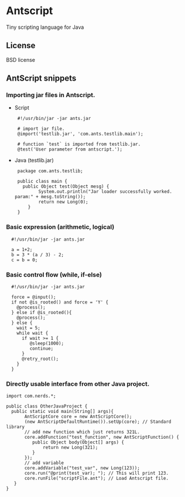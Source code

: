 Antscript
=========

Tiny scripting language for Java

## License
BSD license

## AntScript snippets
### Importing jar files in Antscript.
 - Script

        #!/usr/bin/jar -jar ants.jar
        
        # import jar file.
        @import('testlib.jar', 'com.ants.testlib.main');
        
        # function `test` is imported from testlib.jar.
        @test('User parameter from antscript.'); 

 - Java (testlib.jar)

        package com.ants.testlib;
        
        public class main {
          public Object test(Object mesg) {
        		System.out.println("Jar loader successfully worked. param:" + mesg.toString());
        		return new Long(0);
        	}
        } 

### Basic expression (arithmetic, logical)

      #!/usr/bin/jar -jar ants.jar
      
      a = 1+2;
      b = 3 * (a / 3) - 2;
      c = b = 0;

### Basic control flow (while, if-else)

      #!/usr/bin/jar -jar ants.jar
      
      force = @input();
      if not @is_rooted() and force = 'Y' {
        @process();
      } else if @is_rooted(){
        @process();
      } else {
        wait = 5;
        while wait {
          if wait >= 1 {
             @sleep(1000);
             continue;
          }
          @retry_root();
        }
      }

### Directly usable interface from other Java project.
   
    import com.nerds.*;

    public class OtherJavaProject { 
      public static void main(String[] args){
           AntScriptCore core = new AntScriptCore();
           (new AntScriptDefaultRuntime()).setUp(core); // Standard library
           // add new function which just returns 321L.
           core.addFunction("test_function", new AntScriptFunction() {
              public Object body(Object[] args) {
                  return new Long(321);
              }
           });
           // add variable
           core.addVariable("test_var", new Long(123));
           core.run("@print(test_var); "); // This will print 123.
           core.runFile("scriptFile.ant"); // Load Antscript file.
       }
    }
